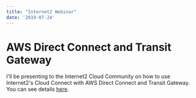 ```yaml
---
title: "Internet2 Webinar"
date: '2019-07-24'
---
```

# AWS Direct Connect and Transit Gateway
I'll be presenting to the Internet2 Cloud Community on how to use Internet2's Cloud Connect with AWS Direct Connect and Transit Gateway. 
You can see details [here](https://internet2.zoom.us/recording/play/FNM8Y6TecX0nFmbNPt0SP9I12_lloOQ5VvFAoKllTMV9v6UubUXPOBIt_WHfdwH9?continueMode=true).
